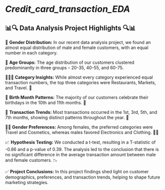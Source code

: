 # *Credit_card_transaction_EDA*

## 📊🔍 Data Analysis Project Highlights 🔍📊

👫 **Gender Distribution:** In our recent data analysis project, we found an almost equal distribution of male and female customers, with an equal number in each category.

🎂 **Age Groups:** The age distribution of our customers clustered predominantly in three groups – 20-35, 40-55, and 60-75.

🍔🛒🌴 **Category Insights:** While almost every category experienced equal transaction numbers, the top three categories were Restaurants, Markets, and Travel. 🍔

📅 **Birth Month Patterns:** The majority of our customers celebrate their birthdays in the 10th and 11th months. 🎉

📆 **Transaction Trends:** Most transactions occurred in the 1st, 3rd, 5th, and 7th months, showing distinct patterns throughout the year. 📆

👗🧳 **Gender Preferences:** Among females, the preferred categories were Travel and Cosmetics, whereas males favored Electronics and Clothing. 👗🧳

📈 **Hypothesis Testing:** We conducted a t-test, resulting in a T-statistic of -0.86 and a p-value of 0.39. The analysis led to the conclusion that there is no significant difference in the average transaction amount between male and female customers. 📉

✅ **Project Conclusions:** In this project findings shed light on customer demographics, preferences, and transaction trends, helping to shape future marketing strategies.
